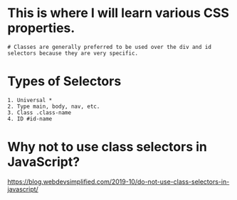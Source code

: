 # This is where I will learn various CSS properties.
    # Classes are generally preferred to be used over the div and id selectors because they are very specific.
# Types of Selectors
    1. Universal *
    2. Type main, body, nav, etc.
    3. Class .class-name
    4. ID #id-name

# Why not to use class selectors in JavaScript?
https://blog.webdevsimplified.com/2019-10/do-not-use-class-selectors-in-javascript/